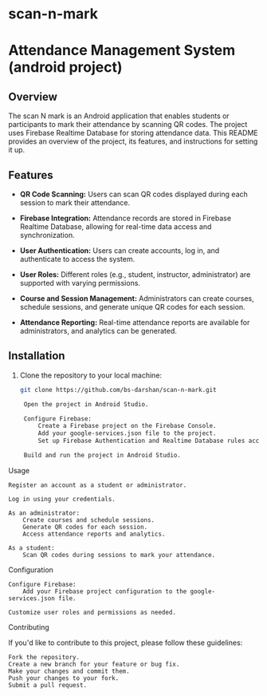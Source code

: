 # scan-n-mark
# Attendance Management System (android project) 

## Overview

The scan N mark is an Android application that enables students or participants to mark their attendance by scanning QR codes. The project uses Firebase Realtime Database for storing attendance data. This README provides an overview of the project, its features, and instructions for setting it up.

## Features

- **QR Code Scanning:** Users can scan QR codes displayed during each session to mark their attendance.

- **Firebase Integration:** Attendance records are stored in Firebase Realtime Database, allowing for real-time data access and synchronization.

- **User Authentication:** Users can create accounts, log in, and authenticate to access the system.

- **User Roles:** Different roles (e.g., student, instructor, administrator) are supported with varying permissions.

- **Course and Session Management:** Administrators can create courses, schedule sessions, and generate unique QR codes for each session.

- **Attendance Reporting:** Real-time attendance reports are available for administrators, and analytics can be generated.

## Installation

1. Clone the repository to your local machine:

   ```bash
   git clone https://github.com/bs-darshan/scan-n-mark.git

    Open the project in Android Studio.

    Configure Firebase:
        Create a Firebase project on the Firebase Console.
        Add your google-services.json file to the project.
        Set up Firebase Authentication and Realtime Database rules according to your requirements.

    Build and run the project in Android Studio.

Usage

    Register an account as a student or administrator.

    Log in using your credentials.

    As an administrator:
        Create courses and schedule sessions.
        Generate QR codes for each session.
        Access attendance reports and analytics.

    As a student:
        Scan QR codes during sessions to mark your attendance.

Configuration

    Configure Firebase:
        Add your Firebase project configuration to the google-services.json file.

    Customize user roles and permissions as needed.

Contributing

If you'd like to contribute to this project, please follow these guidelines:

    Fork the repository.
    Create a new branch for your feature or bug fix.
    Make your changes and commit them.
    Push your changes to your fork.
    Submit a pull request.
